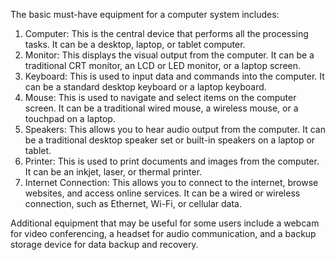 The basic must-have equipment for a computer system includes:

1. Computer: This is the central device that performs all the processing tasks. It can be a desktop, laptop, or tablet computer.
2. Monitor: This displays the visual output from the computer. It can be a traditional CRT monitor, an LCD or LED monitor, or a laptop screen.
3. Keyboard: This is used to input data and commands into the computer. It can be a standard desktop keyboard or a laptop keyboard.
4. Mouse: This is used to navigate and select items on the computer screen. It can be a traditional wired mouse, a wireless mouse, or a touchpad on a laptop.
5. Speakers: This allows you to hear audio output from the computer. It can be a traditional desktop speaker set or built-in speakers on a laptop or tablet.
6. Printer: This is used to print documents and images from the computer. It can be an inkjet, laser, or thermal printer.
7. Internet Connection: This allows you to connect to the internet, browse websites, and access online services. It can be a wired or wireless connection, such as Ethernet, Wi-Fi, or cellular data.

Additional equipment that may be useful for some users include a webcam for video conferencing, a headset for audio communication, and a backup storage device for data backup and recovery.
